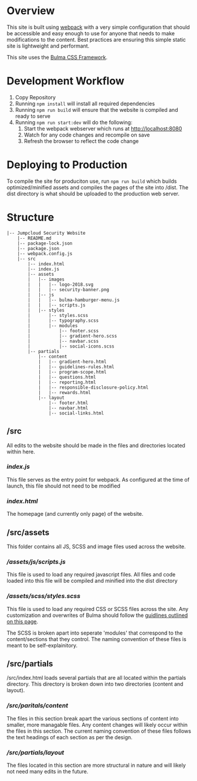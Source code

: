 # Overview
This site is built using [webpack](https://github.com/webpack/webpack) with a very simple configuration that should be accessible and easy enough to use for anyone that needs to make modifications to the content.  Best practices are ensuring this simple static site is lightweight and performant. 

This site uses the [Bulma CSS Framework](https://bulma.io).

# Development Workflow
1. Copy Repository
2. Running `npm install` will install all required dependencies
3. Running `npm run build` will ensure that the website is compiled and ready to serve
4. Running `npm run start:dev` will do the following:
	1. Start the webpack webserver which runs at [http://localhost:8080](http://localhost:8080)
	2. Watch for any code changes and recompile on save
	3. Refresh the browser to reflect the code change


# Deploying to Production
To compile the site for produciton use, run `npm run build` which builds optimized/minified assets and compiles the pages of the site into /dist.  The dist directory is what should be uploaded to the production web server. 

# Structure
```
|-- Jumpcloud Security Website
    |-- README.md
    |-- package-lock.json
    |-- package.json
    |-- webpack.config.js
    |-- src
        |-- index.html
        |-- index.js
        |-- assets
        |   |-- images
        |   |   |-- logo-2018.svg
        |   |   |-- security-banner.png
        |   |-- js
        |   |   |-- bulma-hamburger-menu.js
        |   |   |-- scripts.js
        |   |-- styles
        |       |-- styles.scss
        |       |-- typography.scss
        |       |-- modules
        |           |-- footer.scss
        |           |-- gradient-hero.scss
        |           |-- navbar.scss
        |           |-- social-icons.scss
        |-- partials
            |-- content
            |   |-- gradient-hero.html
            |   |-- guidelines-rules.html
            |   |-- program-scope.html
            |   |-- questions.html
            |   |-- reporting.html
            |   |-- responsible-disclosure-policy.html
            |   |-- rewards.html
            |-- layout
                |-- footer.html
                |-- navbar.html
                |-- social-links.html
```

## /src
All edits to the website should be made in the files and directories located within here.

### *index.js*
This file serves as the entry point for webpack.  As configured at the time of launch, this file should not need to be modified

### *index.html*
The homepage (and currently only page) of the website.  

## /src/assets
This folder contains all JS, SCSS and image files used across the website.

### */assets/js/scripts.js*
This file is used to load any required javascript files.  All files and code loaded into this file will be compiled and minified into the dist directory

### */assets/scss/styles.scss*
This file is used to load any required CSS or SCSS files across the site.  Any customization and overwrites of Bulma should follow the [guidlines outlined on this page](https://bulma.io/documentation/customize/).

The SCSS is broken apart into seperate 'modules' that correspond to the content/sections that they control.  The naming convention of these files is meant to be self-explainitory. 

## /src/partials
/src/index.html loads several partials that are all located within the partials directory.  This directory is broken down into two directories (content and layout).

### */src/paritals/content*
The files in this section break apart the various sections of content into smaller, more managable files.  Any content changes will likely occur within the files in this section.  The current naming convention of these files follows the text headings of each section as per the design.

### */src/partials/layout*
The files located in this section are more structural in nature and will likely not need many edits in the future. 
